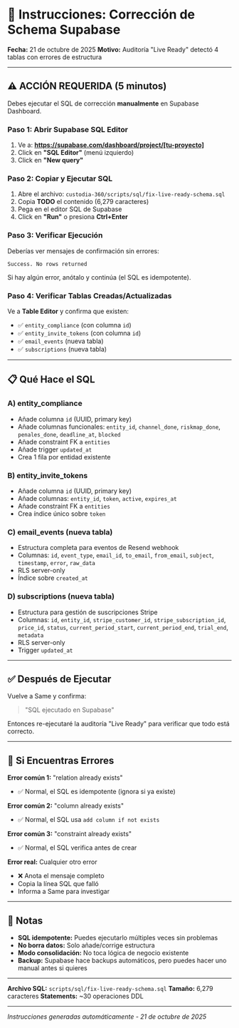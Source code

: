 # 🔧 Instrucciones: Corrección de Schema Supabase

**Fecha:** 21 de octubre de 2025
**Motivo:** Auditoría "Live Ready" detectó 4 tablas con errores de estructura

---

## ⚠️ ACCIÓN REQUERIDA (5 minutos)

Debes ejecutar el SQL de corrección **manualmente** en Supabase Dashboard.

### Paso 1: Abrir Supabase SQL Editor

1. Ve a: **https://supabase.com/dashboard/project/[tu-proyecto]**
2. Click en **"SQL Editor"** (menú izquierdo)
3. Click en **"New query"**

### Paso 2: Copiar y Ejecutar SQL

1. Abre el archivo: `custodia-360/scripts/sql/fix-live-ready-schema.sql`
2. Copia **TODO** el contenido (6,279 caracteres)
3. Pega en el editor SQL de Supabase
4. Click en **"Run"** o presiona **Ctrl+Enter**

### Paso 3: Verificar Ejecución

Deberías ver mensajes de confirmación sin errores:
```
Success. No rows returned
```

Si hay algún error, anótalo y continúa (el SQL es idempotente).

### Paso 4: Verificar Tablas Creadas/Actualizadas

Ve a **Table Editor** y confirma que existen:
- ✅ `entity_compliance` (con columna `id`)
- ✅ `entity_invite_tokens` (con columna `id`)
- ✅ `email_events` (nueva tabla)
- ✅ `subscriptions` (nueva tabla)

---

## 📋 Qué Hace el SQL

### A) entity_compliance
- Añade columna `id` (UUID, primary key)
- Añade columnas funcionales: `entity_id`, `channel_done`, `riskmap_done`, `penales_done`, `deadline_at`, `blocked`
- Añade constraint FK a `entities`
- Añade trigger `updated_at`
- Crea 1 fila por entidad existente

### B) entity_invite_tokens
- Añade columna `id` (UUID, primary key)
- Añade columnas: `entity_id`, `token`, `active`, `expires_at`
- Añade constraint FK a `entities`
- Crea índice único sobre `token`

### C) email_events (nueva tabla)
- Estructura completa para eventos de Resend webhook
- Columnas: `id`, `event_type`, `email_id`, `to_email`, `from_email`, `subject`, `timestamp`, `error`, `raw_data`
- RLS server-only
- Índice sobre `created_at`

### D) subscriptions (nueva tabla)
- Estructura para gestión de suscripciones Stripe
- Columnas: `id`, `entity_id`, `stripe_customer_id`, `stripe_subscription_id`, `price_id`, `status`, `current_period_start`, `current_period_end`, `trial_end`, `metadata`
- RLS server-only
- Trigger `updated_at`

---

## ✅ Después de Ejecutar

Vuelve a Same y confirma:
> "SQL ejecutado en Supabase"

Entonces re-ejecutaré la auditoría "Live Ready" para verificar que todo está correcto.

---

## 🐛 Si Encuentras Errores

**Error común 1:** "relation already exists"
- ✅ Normal, el SQL es idempotente (ignora si ya existe)

**Error común 2:** "column already exists"
- ✅ Normal, el SQL usa `add column if not exists`

**Error común 3:** "constraint already exists"
- ✅ Normal, el SQL verifica antes de crear

**Error real:** Cualquier otro error
- ❌ Anota el mensaje completo
- Copia la línea SQL que falló
- Informa a Same para investigar

---

## 📝 Notas

- **SQL idempotente:** Puedes ejecutarlo múltiples veces sin problemas
- **No borra datos:** Solo añade/corrige estructura
- **Modo consolidación:** No toca lógica de negocio existente
- **Backup:** Supabase hace backups automáticos, pero puedes hacer uno manual antes si quieres

---

**Archivo SQL:** `scripts/sql/fix-live-ready-schema.sql`
**Tamaño:** 6,279 caracteres
**Statements:** ~30 operaciones DDL

---

*Instrucciones generadas automáticamente - 21 de octubre de 2025*
